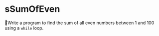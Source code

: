 # sSumOfEven
Write a program to find the sum of all even numbers between 1 and 100 using a `while` loop.
